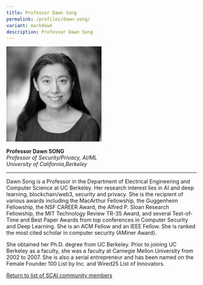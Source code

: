 ```yaml
---
title: Professor Dawn Song
permalink: /profiles/dawn-song/
variant: markdown
description: Professor Dawn Song
---
```

<div style="width:50%"><img src="/images/People/dawn_2.jpg" alt="Professor Dawn Song"></div>

**Professor Dawn SONG**<br>*Professor of Security/Privacy, AI/ML*<br>*University of California,Berkeley*<br>

---

Dawn Song is a Professor in the Department of Electrical Engineering and Computer Science at UC Berkeley. Her research interest lies in AI and deep learning, blockchain/web3, security and privacy. She is the recipient of various awards including the MacArthur Fellowship, the Guggenheim Fellowship, the NSF CAREER Award, the Alfred P. Sloan Research Fellowship, the MIT Technology Review TR-35 Award, and several Test-of-Time and Best Paper Awards from top conferences in Computer Security and Deep Learning. She is an ACM Fellow and an IEEE Fellow. She is ranked the most cited scholar in computer security (AMiner Award). 

She obtained her Ph.D. degree from UC Berkeley. Prior to joining UC Berkeley as a faculty, she was a faculty at Carnegie Mellon University from 2002 to 2007. She is also a serial entrepreneur and has been named on the Female Founder 100 List by Inc. and Wired25 List of Innovators.

[Return to list of SCAI community members](/community)